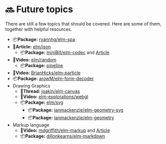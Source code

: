 # 🔜 Future topics

There are still a few topics that should be covered. Here are some of them, together with helpful resources.

* 📦**Package:** [ryannhg/elm-spa](https://package.elm-lang.org/packages/ryannhg/elm-spa/latest/)
* 📄**Article:** [elm/json](https://korban.net/posts/elm/2018-09-12-generate-json-from-elm-values-json-encode/)
  * 📦**Package:** [miniBill/elm-codec](https://package.elm-lang.org/packages/miniBill/elm-codec/latest/) and [Article](https://groundlevelmagic.tk/posts/2019-10-24-advanced-elm-codecs/)
* 🎥**Video:** [elm/random](https://www.youtube.com/watch?v=YxGWQdFo2Yc)
  * 📦**Package:** [pipeline](https://github.com/alexspurling/elm-recipes/tree/master/random)
* 🎥**Video:** [BrianHicks/elm-particle](https://www.youtube.com/watch?v=goL7LeDHFi4)
* 📦**Package:** [arowM/elm-form-decoder](https://package.elm-lang.org/packages/arowM/elm-form-decoder/latest/)
* Drawing Graphics
  * 👥**Thread:** [joakin/elm-canvas](https://discourse.elm-lang.org/t/some-p5js-org-examples-in-elm/3781) 
  * 🎥**Video:** [elm-explorations/webgl](https://www.youtube.com/watch?v=Z-6ETEBNlMs)
  * 📦**Package:** [elm/svg](https://package.elm-lang.org/packages/elm/svg/latest/)
    * 📦**Package:** [ianmackenzie/elm-geometry-svg](https://package.elm-lang.org/packages/ianmackenzie/elm-geometry-svg/latest/)
    * 📦**Package:** [ianmackenzie/elm-geometry](https://package.elm-lang.org/packages/ianmackenzie/elm-geometry/latest/)
* Markup language
  * 🎥**Video:** [mdgriffith/elm-markup](https://www.youtube.com/watch?v=8Zd3ocr9Di8) and [Article](https://korban.net/posts/elm/2019-05-21-intro-elm-markup-elmstatic/)
  * 📦**Package:** [dillonkearns/elm-markdown](https://package.elm-lang.org/packages/dillonkearns/elm-markdown/latest/)

